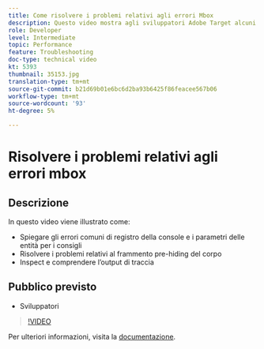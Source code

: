 ```yaml
---
title: Come risolvere i problemi relativi agli errori Mbox
description: Questo video mostra agli sviluppatori Adobe Target alcuni errori di registro della console comuni e parametri di entità per i consigli. Scopri come risolvere il problema del frammento di pre-hiding del corpo e come ispezionare e comprendere l’output di traccia.
role: Developer
level: Intermediate
topic: Performance
feature: Troubleshooting
doc-type: technical video
kt: 5393
thumbnail: 35153.jpg
translation-type: tm+mt
source-git-commit: b21d69b01e6bc6d2ba93b6425f86feacee567b06
workflow-type: tm+mt
source-wordcount: '93'
ht-degree: 5%

---
```



# Risolvere i problemi relativi agli errori mbox

## Descrizione

In questo video viene illustrato come:

* Spiegare gli errori comuni di registro della console e i parametri delle entità per i consigli
* Risolvere i problemi relativi al frammento pre-hiding del corpo
* Inspect e comprendere l’output di traccia

## Pubblico previsto

* Sviluppatori

>[!VIDEO](https://video.tv.adobe.com/v/35153/?quality=12)

Per ulteriori informazioni, visita la [documentazione](https://docs.adobe.com/content/help/en/target/using/troubleshoot/troubleshooting-target.html).

